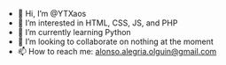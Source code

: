 - 👋 Hi, I’m @YTXaos
- 👀 I’m interested in HTML, CSS, JS, and PHP
- 🌱 I’m currently learning Python
- 💞️ I’m looking to collaborate on nothing at the moment
- 📫 How to reach me: alonso.alegria.olguin@gmail.com

<!---
YTXaos/YTXaos is a ✨ special ✨ repository because its `README.md` (this file) appears on your GitHub profile.
You can click the Preview link to take a look at your changes.
--->

